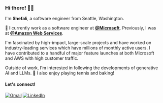 ### Hi there! 👋🏽

I'm **Shefali**, a software engineer from Seattle, Washington.

🌱  I currently work as a software engineer at **[@Microsoft](https://github.com/microsoft)**. Previously, I was at **[@Amazon Web Services](https://github.com/aws)**.

I'm fascinated by high-impact, large-scale projects and have worked on industry-leading services which have millions of monthly active users. I have contributed to a handful of major feature launches at both Microsoft and AWS with high customer traffic.

Outside of work, I'm interested in following the developments of generative AI and LLMs. 🤖 I also enjoy playing tennis and baking! 

#### Let's connect!
[<img alt="Gmail" src="https://img.shields.io/badge/Gmail-%23000000.svg?&style=for-the-badge&logo=Gmail&logoColor=white" />](mailto:shefalisharma101@gmail.com)
[<img alt="LinkedIn" src="https://img.shields.io/badge/LinkedIn-%230E76A8.svg?&style=for-the-badge&logo=LinkedIn&logoColor=white" />](https://linkedin.com/in/shefalisharma101)
